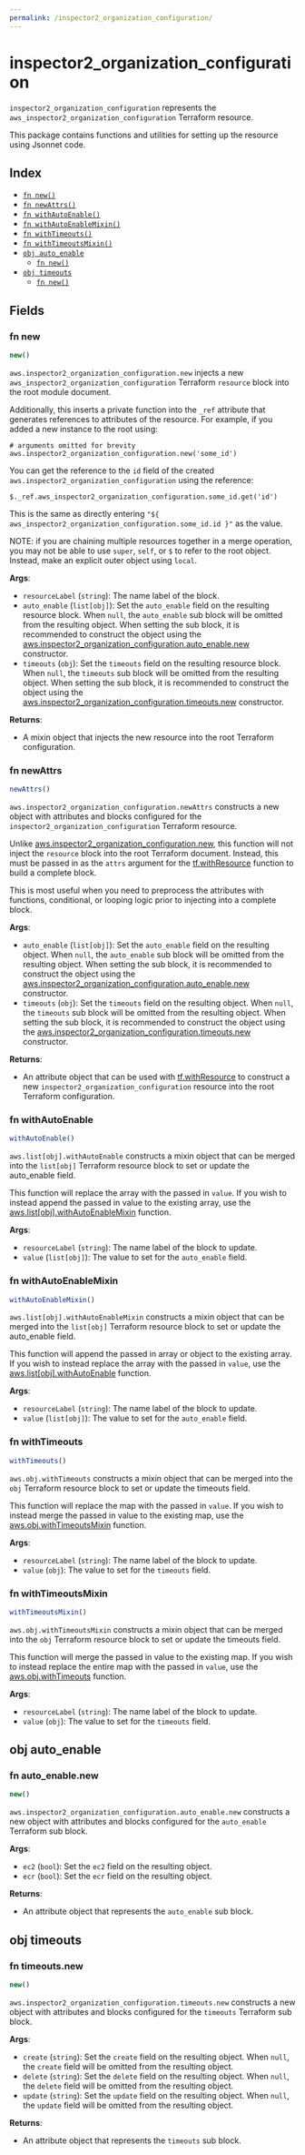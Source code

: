 ```yaml
---
permalink: /inspector2_organization_configuration/
---
```


# inspector2_organization_configuration

`inspector2_organization_configuration` represents the `aws_inspector2_organization_configuration` Terraform resource.



This package contains functions and utilities for setting up the resource using Jsonnet code.


## Index

* [`fn new()`](#fn-new)
* [`fn newAttrs()`](#fn-newattrs)
* [`fn withAutoEnable()`](#fn-withautoenable)
* [`fn withAutoEnableMixin()`](#fn-withautoenablemixin)
* [`fn withTimeouts()`](#fn-withtimeouts)
* [`fn withTimeoutsMixin()`](#fn-withtimeoutsmixin)
* [`obj auto_enable`](#obj-auto_enable)
  * [`fn new()`](#fn-auto_enablenew)
* [`obj timeouts`](#obj-timeouts)
  * [`fn new()`](#fn-timeoutsnew)

## Fields

### fn new

```ts
new()
```


`aws.inspector2_organization_configuration.new` injects a new `aws_inspector2_organization_configuration` Terraform `resource`
block into the root module document.

Additionally, this inserts a private function into the `_ref` attribute that generates references to attributes of the
resource. For example, if you added a new instance to the root using:

    # arguments omitted for brevity
    aws.inspector2_organization_configuration.new('some_id')

You can get the reference to the `id` field of the created `aws.inspector2_organization_configuration` using the reference:

    $._ref.aws_inspector2_organization_configuration.some_id.get('id')

This is the same as directly entering `"${ aws_inspector2_organization_configuration.some_id.id }"` as the value.

NOTE: if you are chaining multiple resources together in a merge operation, you may not be able to use `super`, `self`,
or `$` to refer to the root object. Instead, make an explicit outer object using `local`.

**Args**:
  - `resourceLabel` (`string`): The name label of the block.
  - `auto_enable` (`list[obj]`): Set the `auto_enable` field on the resulting resource block. When `null`, the `auto_enable` sub block will be omitted from the resulting object. When setting the sub block, it is recommended to construct the object using the [aws.inspector2_organization_configuration.auto_enable.new](#fn-auto_enablenew) constructor.
  - `timeouts` (`obj`): Set the `timeouts` field on the resulting resource block. When `null`, the `timeouts` sub block will be omitted from the resulting object. When setting the sub block, it is recommended to construct the object using the [aws.inspector2_organization_configuration.timeouts.new](#fn-timeoutsnew) constructor.

**Returns**:
- A mixin object that injects the new resource into the root Terraform configuration.


### fn newAttrs

```ts
newAttrs()
```


`aws.inspector2_organization_configuration.newAttrs` constructs a new object with attributes and blocks configured for the `inspector2_organization_configuration`
Terraform resource.

Unlike [aws.inspector2_organization_configuration.new](#fn-new), this function will not inject the `resource`
block into the root Terraform document. Instead, this must be passed in as the `attrs` argument for the
[tf.withResource](https://github.com/tf-libsonnet/core/tree/main/docs#fn-withresource) function to build a complete block.

This is most useful when you need to preprocess the attributes with functions, conditional, or looping logic prior to
injecting into a complete block.

**Args**:
  - `auto_enable` (`list[obj]`): Set the `auto_enable` field on the resulting object. When `null`, the `auto_enable` sub block will be omitted from the resulting object. When setting the sub block, it is recommended to construct the object using the [aws.inspector2_organization_configuration.auto_enable.new](#fn-auto_enablenew) constructor.
  - `timeouts` (`obj`): Set the `timeouts` field on the resulting object. When `null`, the `timeouts` sub block will be omitted from the resulting object. When setting the sub block, it is recommended to construct the object using the [aws.inspector2_organization_configuration.timeouts.new](#fn-timeoutsnew) constructor.

**Returns**:
  - An attribute object that can be used with [tf.withResource](https://github.com/tf-libsonnet/core/tree/main/docs#fn-withresource) to construct a new `inspector2_organization_configuration` resource into the root Terraform configuration.


### fn withAutoEnable

```ts
withAutoEnable()
```

`aws.list[obj].withAutoEnable` constructs a mixin object that can be merged into the `list[obj]`
Terraform resource block to set or update the auto_enable field.

This function will replace the array with the passed in `value`. If you wish to instead append the
passed in value to the existing array, use the [aws.list[obj].withAutoEnableMixin](TODO) function.


**Args**:
  - `resourceLabel` (`string`): The name label of the block to update.
  - `value` (`list[obj]`): The value to set for the `auto_enable` field.


### fn withAutoEnableMixin

```ts
withAutoEnableMixin()
```

`aws.list[obj].withAutoEnableMixin` constructs a mixin object that can be merged into the `list[obj]`
Terraform resource block to set or update the auto_enable field.

This function will append the passed in array or object to the existing array. If you wish
to instead replace the array with the passed in `value`, use the [aws.list[obj].withAutoEnable](TODO)
function.


**Args**:
  - `resourceLabel` (`string`): The name label of the block to update.
  - `value` (`list[obj]`): The value to set for the `auto_enable` field.


### fn withTimeouts

```ts
withTimeouts()
```

`aws.obj.withTimeouts` constructs a mixin object that can be merged into the `obj`
Terraform resource block to set or update the timeouts field.

This function will replace the map with the passed in `value`. If you wish to instead merge the
passed in value to the existing map, use the [aws.obj.withTimeoutsMixin](TODO) function.

**Args**:
  - `resourceLabel` (`string`): The name label of the block to update.
  - `value` (`obj`): The value to set for the `timeouts` field.


### fn withTimeoutsMixin

```ts
withTimeoutsMixin()
```

`aws.obj.withTimeoutsMixin` constructs a mixin object that can be merged into the `obj`
Terraform resource block to set or update the timeouts field.

This function will merge the passed in value to the existing map. If you wish
to instead replace the entire map with the passed in `value`, use the [aws.obj.withTimeouts](TODO)
function.


**Args**:
  - `resourceLabel` (`string`): The name label of the block to update.
  - `value` (`obj`): The value to set for the `timeouts` field.


## obj auto_enable



### fn auto_enable.new

```ts
new()
```


`aws.inspector2_organization_configuration.auto_enable.new` constructs a new object with attributes and blocks configured for the `auto_enable`
Terraform sub block.



**Args**:
  - `ec2` (`bool`): Set the `ec2` field on the resulting object.
  - `ecr` (`bool`): Set the `ecr` field on the resulting object.

**Returns**:
  - An attribute object that represents the `auto_enable` sub block.


## obj timeouts



### fn timeouts.new

```ts
new()
```


`aws.inspector2_organization_configuration.timeouts.new` constructs a new object with attributes and blocks configured for the `timeouts`
Terraform sub block.



**Args**:
  - `create` (`string`): Set the `create` field on the resulting object. When `null`, the `create` field will be omitted from the resulting object.
  - `delete` (`string`): Set the `delete` field on the resulting object. When `null`, the `delete` field will be omitted from the resulting object.
  - `update` (`string`): Set the `update` field on the resulting object. When `null`, the `update` field will be omitted from the resulting object.

**Returns**:
  - An attribute object that represents the `timeouts` sub block.
